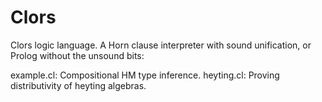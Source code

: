 Clors
=====

Clors logic language. A Horn clause interpreter with sound unification, or Prolog without the unsound bits:

example.cl: Compositional HM type inference.
heyting.cl: Proving distributivity of heyting algebras.
